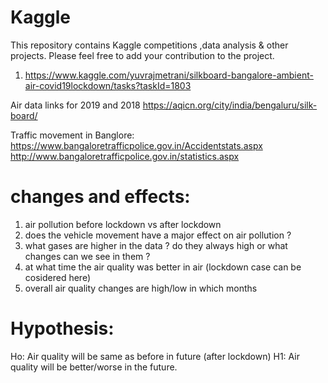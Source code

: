 # Kaggle
This repository contains Kaggle competitions ,data analysis  &amp; other projects.
Please feel free to add your contribution to the project.

1. https://www.kaggle.com/yuvrajmetrani/silkboard-bangalore-ambient-air-covid19lockdown/tasks?taskId=1803

Air data links for 2019 and 2018
https://aqicn.org/city/india/bengaluru/silk-board/

Traffic movement in Banglore:
https://www.bangaloretrafficpolice.gov.in/Accidentstats.aspx
http://www.bangaloretrafficpolice.gov.in/statistics.aspx

# changes and effects:
1. air pollution before lockdown vs after lockdown
2. does the vehicle movement have a major effect on air pollution ?
3. what gases are higher in the data ? do they always high or what changes can we see in them ?
4. at what time the air quality was better in air (lockdown case can be cosidered here)
5. overall air quality changes are high/low in which months 

# Hypothesis:
Ho: Air quality will be same as before in future (after lockdown)
H1: Air quality will be better/worse in the future.
